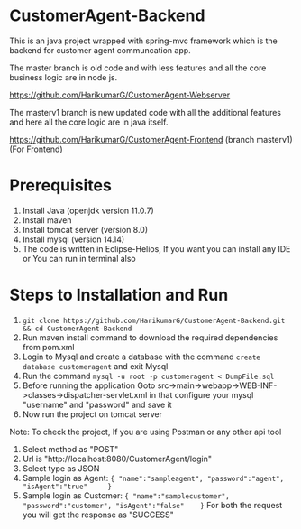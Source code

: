 # CustomerAgent-Backend

This is an java project wrapped with spring-mvc framework which is the backend for customer agent communcation app.

The master branch is old code and with less features and all the core business logic are in node js.

https://github.com/HarikumarG/CustomerAgent-Webserver

The masterv1 branch is new updated code with all the additional features and here all the core logic are in java itself.

https://github.com/HarikumarG/CustomerAgent-Frontend (branch masterv1) (For Frontend)

# Prerequisites

1. Install Java (openjdk version 11.0.7)
2. Install maven
3. Install tomcat server (version 8.0)
4. Install mysql (version 14.14)
4. The code is written in Eclipse-Helios, If you want you can install any IDE or You can run in terminal also

# Steps to Installation and Run

1. `git clone https://github.com/HarikumarG/CustomerAgent-Backend.git && cd CustomerAgent-Backend`
2. Run maven install command to download the required dependencies from pom.xml
3. Login to Mysql and create a database with the command `create database customeragent` and exit Mysql
4. Run the command `mysql -u root -p customeragent < DumpFile.sql`
5. Before running the application Goto src->main->webapp->WEB-INF->classes->dispatcher-servlet.xml in that configure your mysql "username" and "password" and save it
6. Now run the project on tomcat server

Note: To check the project, If you are using Postman or any other api tool
1. Select method as "POST"
2. Url is "http://localhost:8080/CustomerAgent/login"
3. Select type as JSON
4. Sample login as Agent:
`{
	"name":"sampleagent",
	"password":"agent",
	"isAgent":"true"	
}`
5. Sample login as Customer:
`{
	"name":"samplecustomer",
	"password":"customer",
	"isAgent":"false"	
}`
For both the request you will get the response as "SUCCESS"
